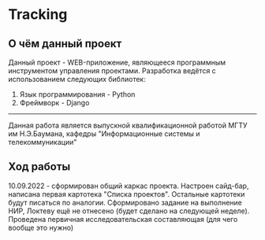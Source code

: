 # Tracking
## О чём данный проект
Данный проект - WEB-приложение, являющееся программным инструментом управления проектами.
Разработка ведётся с использованием следующих библиотек:  
1. Язык программирования - Python
2. Фреймворк - Django
---
Данная работа является выпускной квалификационной работой МГТУ им Н.Э.Баумана, кафедры
"Информационные системы и телекоммуникации"  
## Ход работы  
10.09.2022 - сформирован общий каркас проекта. Настроен сайд-бар, написана первая картотека
"Списка проектов". Остальные картотеки будут писаться по аналогии. Сформировано задание на
выполнение НИР, Локтеву ещё не отнесено (будет сделано на следующей неделе). Проведена
первичная исследовательская составляющая (для чего вообще это нужно)
